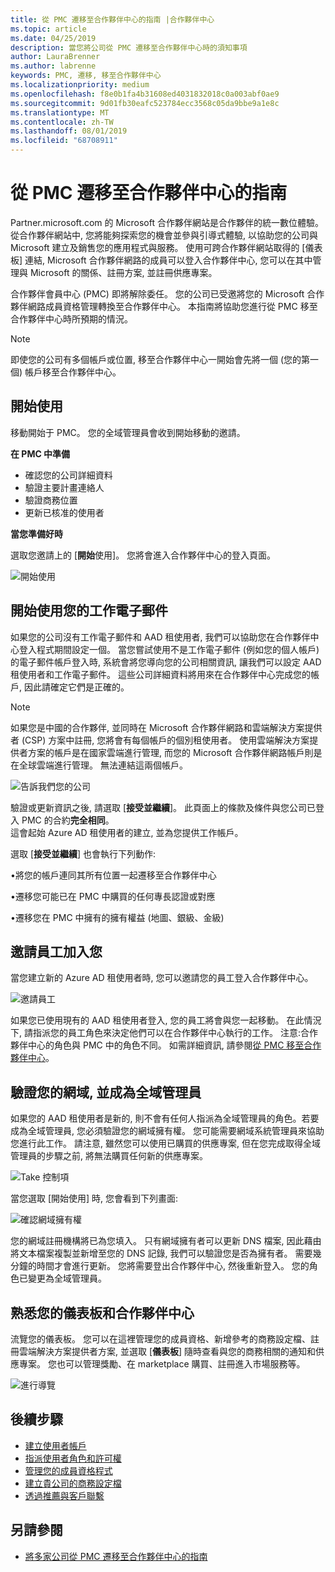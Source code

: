 ```yaml
---
title: 從 PMC 遷移至合作夥伴中心的指南 |合作夥伴中心
ms.topic: article
ms.date: 04/25/2019
description: 當您將公司從 PMC 遷移至合作夥伴中心時的須知事項
author: LauraBrenner
ms.author: labrenne
keywords: PMC, 遷移, 移至合作夥伴中心
ms.localizationpriority: medium
ms.openlocfilehash: f8e0b1fa4b31608ed4031832018c0a003abf0ae9
ms.sourcegitcommit: 9d01fb30eafc523784ecc3568c05da9bbe9a1e8c
ms.translationtype: MT
ms.contentlocale: zh-TW
ms.lasthandoff: 08/01/2019
ms.locfileid: "68708911"
---
```

# <a name="guide-to-migrating-from-pmc-to-partner-center"></a>從 PMC 遷移至合作夥伴中心的指南

Partner.microsoft.com 的 Microsoft 合作夥伴網站是合作夥伴的統一數位體驗。 從合作夥伴網站中, 您將能夠探索您的機會並參與引導式體驗, 以協助您的公司與 Microsoft 建立及銷售您的應用程式與服務。 使用可跨合作夥伴網站取得的 [儀表板] 連結, Microsoft 合作夥伴網路的成員可以登入合作夥伴中心, 您可以在其中管理與 Microsoft 的關係、註冊方案, 並註冊供應專案。 

合作夥伴會員中心 (PMC) 即將解除委任。 您的公司已受邀將您的 Microsoft 合作夥伴網路成員資格管理轉換至合作夥伴中心。 本指南將協助您進行從 PMC 移至合作夥伴中心時所預期的情況。

>[!Note]
>即使您的公司有多個帳戶或位置, 移至合作夥伴中心一開始會先將一個 (您的第一個) 帳戶移至合作夥伴中心。

## <a name="get-started"></a>開始使用

移動開始于 PMC。 您的全域管理員會收到開始移動的邀請。 

**在 PMC 中準備**
- 確認您的公司詳細資料 
- 驗證主要計畫連絡人 
- 驗證商務位置
- 更新已核准的使用者

**當您準備好時**

選取您邀請上的 [**開始**使用]。 您將會進入合作夥伴中心的登入頁面。

![開始使用](images/migration/getstarted.jpg)

## <a name="start-with-your-work-email"></a>開始使用您的工作電子郵件

如果您的公司沒有工作電子郵件和 AAD 租使用者, 我們可以協助您在合作夥伴中心登入程式期間設定一個。 當您嘗試使用不是工作電子郵件 (例如您的個人帳戶) 的電子郵件帳戶登入時, 系統會將您導向您的公司相關資訊, 讓我們可以設定 AAD 租使用者和工作電子郵件。
這些公司詳細資料將用來在合作夥伴中心完成您的帳戶, 因此請確定它們是正確的。

>[!Note]
>如果您是中國的合作夥伴, 並同時在 Microsoft 合作夥伴網路和雲端解決方案提供者 (CSP) 方案中註冊, 您將會有每個帳戶的個別租使用者。 使用雲端解決方案提供者方案的帳戶是在國家雲端進行管理, 而您的 Microsoft 合作夥伴網路帳戶則是在全球雲端進行管理。 無法連結這兩個帳戶。

![告訴我們您的公司](images/migration/newtellusabout.png)

驗證或更新資訊之後, 請選取 [**接受並繼續**]。
此頁面上的條款及條件與您公司已登入 PMC 的合約**完全相同**。  
這會起始 Azure AD 租使用者的建立, 並為您提供工作帳戶。

選取 [**接受並繼續**] 也會執行下列動作:

•將您的帳戶連同其所有位置一起遷移至合作夥伴中心

•遷移您可能已在 PMC 中購買的任何專長認證或對應

•遷移您在 PMC 中擁有的擁有權益 (地圖、銀級、金級)

## <a name="invite-employees-to-join-you"></a>邀請員工加入您

當您建立新的 Azure AD 租使用者時, 您可以邀請您的員工登入合作夥伴中心。

![邀請員工](images/migration/invite.png)


如果您已使用現有的 AAD 租使用者登入, 您的員工將會與您一起移動。 在此情況下, 請指派您的員工角色來決定他們可以在合作夥伴中心執行的工作。 注意:合作夥伴中心的角色與 PMC 中的角色不同。 如需詳細資訊, 請參閱[從 PMC 移至合作夥伴中心](move-pmc-pc-map.md)。

## <a name="verify-your-domain-and-become-a-global-admin"></a>驗證您的網域, 並成為全域管理員  

如果您的 AAD 租使用者是新的, 則不會有任何人指派為全域管理員的角色。若要成為全域管理員, 您必須驗證您的網域擁有權。 您可能需要網域系統管理員來協助您進行此工作。 請注意, 雖然您可以使用已購買的供應專案, 但在您完成取得全域管理員的步驟之前, 將無法購買任何新的供應專案。 

![Take 控制項](images/migration/takecontrol.png)

當您選取 [開始使用] 時, 您會看到下列畫面:

![確認網域擁有權](images/migration/verifytxt.png)

您的網域註冊機構將已為您填入。 只有網域擁有者可以更新 DNS 檔案, 因此藉由將文本檔案複製並新增至您的 DNS 記錄, 我們可以驗證您是否為擁有者。 需要幾分鐘的時間才會進行更新。 您將需要登出合作夥伴中心, 然後重新登入。 您的角色已變更為全域管理員。 


## <a name="get-acquainted-with-your-dashboard-and-partner-center"></a>熟悉您的儀表板和合作夥伴中心

流覽您的儀表板。 您可以在這裡管理您的成員資格、新增參考的商務設定檔、註冊雲端解決方案提供者方案, 並選取 [**儀表板**] 隨時查看與您的商務相關的通知和供應專案。 您也可以管理獎勵、在 marketplace 購買、註冊進入市場服務等。  

![進行導覽](images/migration/fre.png)

## <a name="next-steps"></a>後續步驟

- [建立使用者帳戶](create-user-accounts-and-set-permissions.md)
- [指派使用者角色和許可權](permissions-overview.md)
- [管理您的成員資格程式](renew-mpn-offers.md)
- [建立貴公司的商務設定檔](create-a-marketing-profile.md)
- [透過推薦與客戶聯繫](responding-to-referrals.md)

## <a name="see-also"></a>另請參閱

- [將多家公司從 PMC 遷移至合作夥伴中心的指南](move-multiple-companies.md)
